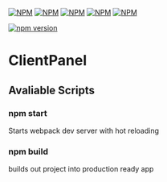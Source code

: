 [![NPM](https://nodei.co/npm/babel.png?mini=true)](https://nodei.co/npm/babel/)
[![NPM](https://nodei.co/npm/react.png?mini=true)](https://nodei.co/npm/react/)
[![NPM](https://nodei.co/npm/webpack.png?mini=true)](https://nodei.co/npm/webpack/)
[![NPM](https://nodei.co/npm/redux.png?mini=true)](https://nodei.co/npm/redux/)
[![NPM](https://nodei.co/npm/firebase.png?mini=true)](https://nodei.co/npm/firebase/)

[![npm version](https://badge.fury.io/js/npm.svg)](https://badge.fury.io/js/npm)

# ClientPanel

## Avaliable Scripts

### npm start

Starts webpack dev server with hot reloading

### npm build

builds out project into production ready app







